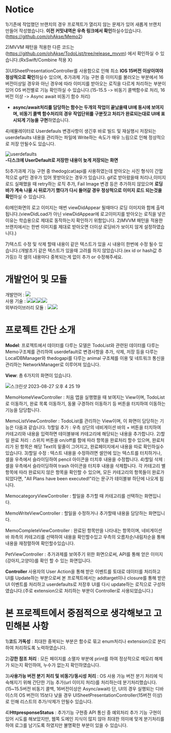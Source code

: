 # **Notice**
1)기존에 작업했던 브랜치의 경우 프로젝트가 열리지 않는 문제가 있어 새롭게 브랜치 만들어 작성했습니다. **이전 커밋내역은 우측 링크에서 확인**하실수있습니다.(https://github.com/ohAkse/Memo2)

2)MVVM 패턴을 적용한 다른 코드는(https://github.com/ohAkse/TodoList/tree/release_mvvm) 에서 확인하실 수 있습니다.(RxSwift/Combine 적용 X)
  
3)UISheetPresentationController를 사용함으로 인해 최소 **IOS 15버전 이상이여야 정상적으로 확인**하실수 있으며, 추가과제 기능 구현 중 이미지를 불러오는 부분에서 16버전이상일 경우와 아닌 경우에 따라 이미지를 받아오는 로직을 다르게 처리하는 부분이 있어 OS 버전별로 기능 확인하실 수 있습니다.(15-15.5 -> 비동기 콜백함수로 처리, 16버전 이상 -> Async await 비동기 함수 처리)  
* **async/await처리를 담당하는 함수는 두개의 작업이 끝났을때 UI에 동시에 보여지며, 비동기 콜백 함수처리의 경우 작업단위를 구분짓고 처리가 완료되는대로 UI에 표시되게 기능을 구현**하였습니다.

4)에뮬레이터로 Userdefauls 변경사항이 생긴후 바로 빌드 및 재실행시 저장되는 userdefaults 내용을 관리하는 파일에 Write하는 속도가 매우 느림으로 인해 정상적으로 저장 안될수도 있습니다.  

![userdefaults](https://github.com/ohAkse/TodoList/assets/49290883/c5f72d62-70a3-423b-bf28-6aff83b8eca0)  
**-디스크에 UserDefault로 저장한 내용이 늦게 저장되는 화면**

5)추가과제 기능 구현 중 thedog(cat)api를 사용하였는데 받아오는 사진 형식이 간혈적으로 gif인 경우가 있어 못받아오는 경우가 있습니다. gif로 받아왔을때 처리나,이미지 로드 실패했을 때 retry하는 로직 추가, Fail Image 변경 등은 추가하지 않았으며 **로딩바가 계속 나올 시 뒤로가기 했다가 다시 들어갈 경우 정상적으로 이미지 로드 되는것을 확인**하실 수 있습니다.

6)메인화면의 로고 이미지는 매번 viewDidAppear 될때마다 로딩 이미지와 함께 출력됩니다.(viewDidLoad가 아닌 viewDidAppear에 로고이미지를 받아오는 로직을 넣은 이유는 학습용으로 제대로 동작하는지 확인하기 위함입니다. 2)MVVM 패턴을 적용한 브랜치에서는 한번 이미지를 제대로 받아오면 더이상 로딩바가 보이지 않게 설정하였습니다.)

7)텍스트 수정 및 삭제 할때 내용이 같은 텍스트가 있을 시 내용이 한번에 수정 될수 있습니다.(개발초기 같은 텍스트가 있을때 고려를 하지 않았습니다.(ex id or hash값 추가등)) 각 셀의 내용마다 중복되는게 없이 추가 or 수정해주세요.


# 개발언어 및 모듈
개발언어 : 
<img src="https://img.shields.io/badge/Swift-F05138?style=for-the-badge&logo=Swift&logoColor=white">   
사용 기술 :  <img src="https://img.shields.io/badge/async/await-E60012?style=for-the-badge&logo=asciidoctor&logoColor=white"><img src="https://img.shields.io/badge/URLSession-6332F6?style=for-the-badge&logo=asciidoctor&logoColor=white"><img src="https://img.shields.io/badge/userdefaults-58B7FE?style=for-the-badge&logo=asciidoctor&logoColor=white"><img src="https://img.shields.io/badge/GCD-A9225C?style=for-the-badge&logo=asciidoctor&logoColor=white">  
외부라이브러리 모듈 : <img src="https://img.shields.io/badge/NVActivityIndicatorView-00CEC8?style=for-the-badge&logo=spreadshirt&logoColor=white"><img src="https://img.shields.io/badge/Snapkit-6264A7?style=for-the-badge&logo=snapcraft&logoColor=white">

# **프로젝트 간단 소개**

**Model**: 프로젝트에서 데이터를 다루는 모델은 TodoList와 관련된 데이터를 다루는 Memo구조체를 관리하여 userdefault로 변경사항을 추가, 삭제, 저장 등을 다루는 LocalDBManager와 thedogapi를 다루는 animal 구조체를 이용 및 네트워크 통신을 관리하는 NetworkManager로 이루어져 있습니다.

**View**: 총 6가지의 화면이 있습니다. 

![스크린샷 2023-08-27 오후 4 25 19](https://github.com/ohAkse/TodoList/assets/49290883/3fc174e0-717e-475e-bf13-4de42fc3bd27)


MemoHomeViewController : 처음 앱을 실행했을 때 보여지는 View이며, TodoList로 이동하기, 완료 목록 이동하기, 동물 구경하러 이동하기 등 버튼을 터치하여 이동하는 기능을 담당합니다.

MemoListViewController : TodoList를 관리하는 View이며, 이 화면이 담당하는 기능은 다음과 같습니다. 
1)할일 추가 : 우측 상단의 네비게이션 바의 + 버튼을 터치하여 카테고리와 내용을 입력하면 테이블뷰에 카테고리에 해당되는 내용을 추가합니다.
2)할일 완료 처리 : 스위치 버튼을 on/off를 함에 따라 항목을 완료처리 할수 있으며, 완료처리가 된 항목은 해당 Text의 밑줄이 그어지고, 완료페이지에서 내용을 따로 확인하실수 있습니다.
3)할일 수정 : 텍스트 내용을 수정하려면 셀안에 있는 텍스트를 터치하거나, 셀을 우측에서 슬라이딩하여 pencil 아이콘을 터치후 내용을 수정합니다.
4)할일 삭제 :  셀을 우측에서 슬라이딩하여 trash 아이콘을 터치후 내용을 삭제합니다.
각 카테고리 별 항목에 따라 완료되지 않은 항목을 확인할 수 있으며, 모든 카테고리의 항목들이 완료가 되었다면, "All Plans have been executed!"라는 문구가 테이블뷰 하단에 나오게 됩니다.

MemocategoryViewController : 할일을 추가할 때 카테고리를 선택하는 화면입니다.

MemoWriteViewController : 할일을 수정하거나 추가할때 내용을 담당하는 화면입니다.

MemoCompleteViewController : 완료된 항목만을 나타내는 항목이며, 네비게이션바 좌측의 카테고리를 선택하여 내용을 확인할수있고 우측의 오름차순/내림차순을 통해 내용을 재정렬하여 확인할수있습니다.

PetViewController : 추가과제를 보여주기 위한 화면으로써, API를 통해 얻은 이미지(강아지,고양이)를 확인 할 수 있는 화면입니다.

**Controller**
사용자의 User Action을 통해 받은 이벤트를 토대로 데이터를 처리하고 UI를 Update하는 부분으로써 
본 프로젝트에서는 addtarget이나 closure를 통해 받은 UI 이벤트를 처리하고 userdefaults로 저장후 UI를 다시 update하는 로직으로 구성하였습니다.(주로 extension으로 처리하는 부분이 Controller로 사용되었습니다.)


# **본 프로젝트에서 중점적으로 생각해보고 고민해본 사항**

1)**코드 가독성** : 최대한 중복되는 부분은 함수로 묶고 enum처리나 extension으로 분리하여 처리하도록 노력하였습니다.

2)**강한 참조 처리** : 모든 페이지를 소멸자 부분에 print를 하여 정상적으로 메모리 해제가 되는지 확인하여, 누수가 없는지 확인하였습니다.

3)**사용가능 버전 분기 처리 및 비동기/동시성 처리** : OS 사용 가능 버전 분기 처리에 익숙해지기 위해 간단한 기능 추가(url 이미지 처리)를 처리하는데 분기처리했습니다.(15~15.5버전 비동기 콜백, 16버전이상은 Async/await)
단, UI의 경우 실행되는 디바이스의 OS 버전이 15보다 낮을 경우 UISheetPresentationController(15버전 이상)로 인해 리스트의 추가/삭제가 안될수 있습니다.

4)**HttpresponseStatus** : 추가기능 구현중 API 통신 중 예외처리 추가 기능 구현이 있어 시도를 해보았지만, 웹쪽 도메인 지식이 많지 않아 최대한 의미에 맞게 분기처리를하여 로그를 남기도록 하였지만 불명확한 부분이 있을 수 있습니다. 

